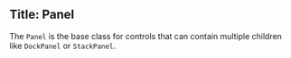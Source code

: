 Title: Panel
---
The `Panel` is the base class for controls that can contain multiple children like `DockPanel` or `StackPanel`.

